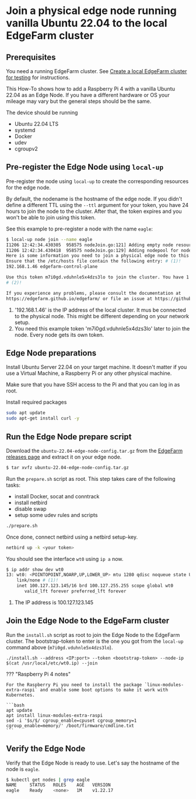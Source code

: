 # Join a physical edge node running vanilla Ubuntu 22.04 to the local EdgeFarm cluster

## Prerequisites

You need a running EdgeFarm cluster. See [Create a local EdgeFarm cluster for testing](create-local-cluster.md) for instructions.

This How-To shows how to add a Raspberry Pi 4 with a vanilla Ubuntu 22.04 as an Edge Node. 
If you have a different hardware or OS your mileage may vary but the general steps should be the same.

The device should be running

- Ubuntu 22.04 LTS
- systemd
- Docker
- udev
- cgroupv2

## Pre-register the Edge Node using `local-up`

Pre-register the node using `local-up` to create the corresponding resources for the edge node. 

By default, the nodename is the hostname of the edge node. If you didn't define a different TTL using the `--ttl` argument for your token, you have 24 hours to join the node to the cluster. After that, the token expires and you won't be able to join using this token.

See this example to pre-register a node with the name `eagle`:

```bash
$ local-up node join --name eagle
I1206 12:42:34.430305  958575 nodeJoin.go:121] Adding empty node resource for eagle
I1206 12:42:34.430418  958575 nodeJoin.go:129] Adding nodepool for node eagle
Here is some information you need to join a physical edge node to this cluster.
Ensure that the /etc/hosts file contain the following entry: # (1)!
192.168.1.46 edgefarm-control-plane 

Use this token m7i0gd.vduhnle5x4dzs3lo to join the cluster. You have 1 day to join the cluster before this token expires. 
# (2)!

If you experience any problems, please consult the documentation at 
https://edgefarm.github.io/edgefarm/ or file an issue at https://github.com/edgefarm/edgefarm/issues/new?template=question.md
```

1.  '192.168.1.46' is the IP address of the local cluster. It mus be connected to the physical node. This might be different depending on your network setup.
2.  You need this example token 'm7i0gd.vduhnle5x4dzs3lo' later to join the node. Every node gets its own token.

## Edge Node preparations

Install Ubuntu Server 22.04 on your target machine. It doesn't matter if you use a Virtual Machine, a Raspberry Pi or any other physical machine.

Make sure that you have SSH access to the Pi and that you can log in as root.

Install required packages
```bash
sudo apt update
sudo apt-get install curl -y
```
  
## Run the Edge Node prepare script

Download the `ubuntu-22.04-edge-node-config.tar.gz` from the [EdgeFarm releases page](https://github.com/edgefarm/edgefarm/releases) and extract it on your edge node.

```bash
$ tar xvfz ubuntu-22.04-edge-node-config.tar.gz
```

Run the `prepare.sh` script as root. This step takes care of the following tasks:

- install Docker, socat and conntrack
- install netbird
- disable swap
- setup some udev rules and scripts

```bash
./prepare.sh
```

Once done, connect netbird using a netbird setup-key.
```bash
netbird up -k <your token>
```

You should see the interface `wt0` using `ip a` now.

```bash
$ ip addr show dev wt0
13: wt0: <POINTOPOINT,NOARP,UP,LOWER_UP> mtu 1280 qdisc noqueue state UNKNOWN group default qlen 1000
    link/none # (1)!
    inet 100.127.123.145/16 brd 100.127.255.255 scope global wt0 
       valid_lft forever preferred_lft forever
```

1.  The IP address is 100.127.123.145

## Join the Edge Node to the EdgeFarm cluster

Run the `install.sh` script as root to join the Edge Node to the EdgeFarm cluster.
The bootstrap-token to enter is the one you got from the `local-up` command above (`m7i0gd.vduhnle5x4dzs3lo`). 

```console
./install.sh --address <IP:port> --token <bootstrap-token> --node-ip $(cat /usr/local/etc/wt0.ip) --join
```

??? "Raspberry Pi 4 notes"

    For the Raspberry Pi you need to install the package `linux-modules-extra-raspi` and enable some boot options to make it work with Kubernetes.

    ```bash
    apt update
    apt install linux-modules-extra-raspi
    sed -i '$s/$/ cgroup_enable=cpuset cgroup_memory=1 cgroup_enable=memory/' /boot/firmware/cmdline.txt
    ```

## Verify the Edge Node

Verify that the Edge Node is ready to use. Let's say the hostname of the node is `eagle`.

```bash
$ kubectl get nodes | grep eagle
NAME     STATUS   ROLES    AGE   VERSION
eagle    Ready    <none>   1M    v1.22.17
```
